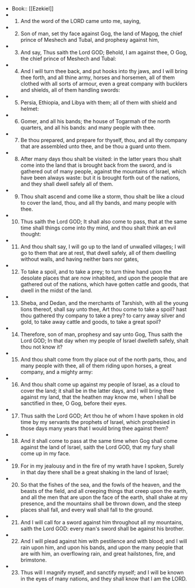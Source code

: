 - Book:: [[Ezekiel]]
- 1. And the word of the LORD came unto me, saying,
- 2. Son of man, set thy face against Gog, the land of Magog, the chief prince of Meshech and Tubal, and prophesy against him,
- 3. And say, Thus saith the Lord GOD; Behold, I am against thee, O Gog, the chief prince of Meshech and Tubal:
- 4. And I will turn thee back, and put hooks into thy jaws, and I will bring thee forth, and all thine army, horses and horsemen, all of them clothed with all sorts of armour, even a great company with bucklers and shields, all of them handling swords:
- 5. Persia, Ethiopia, and Libya with them; all of them with shield and helmet:
- 6. Gomer, and all his bands; the house of Togarmah of the north quarters, and all his bands: and many people with thee.
- 7. Be thou prepared, and prepare for thyself, thou, and all thy company that are assembled unto thee, and be thou a guard unto them.
- 8. After many days thou shalt be visited: in the latter years thou shalt come into the land that is brought back from the sword, and is gathered out of many people, against the mountains of Israel, which have been always waste: but it is brought forth out of the nations, and they shall dwell safely all of them.
- 9. Thou shalt ascend and come like a storm, thou shalt be like a cloud to cover the land, thou, and all thy bands, and many people with thee.
- 10. Thus saith the Lord GOD; It shall also come to pass, that at the same time shall things come into thy mind, and thou shalt think an evil thought:
- 11. And thou shalt say, I will go up to the land of unwalled villages; I will go to them that are at rest, that dwell safely, all of them dwelling without walls, and having neither bars nor gates,
- 12. To take a spoil, and to take a prey; to turn thine hand upon the desolate places that are now inhabited, and upon the people that are gathered out of the nations, which have gotten cattle and goods, that dwell in the midst of the land.
- 13. Sheba, and Dedan, and the merchants of Tarshish, with all the young lions thereof, shall say unto thee, Art thou come to take a spoil? hast thou gathered thy company to take a prey? to carry away silver and gold, to take away cattle and goods, to take a great spoil?
- 14. Therefore, son of man, prophesy and say unto Gog, Thus saith the Lord GOD; In that day when my people of Israel dwelleth safely, shalt thou not know it?
- 15. And thou shalt come from thy place out of the north parts, thou, and many people with thee, all of them riding upon horses, a great company, and a mighty army:
- 16. And thou shalt come up against my people of Israel, as a cloud to cover the land; it shall be in the latter days, and I will bring thee against my land, that the heathen may know me, when I shall be sanctified in thee, O Gog, before their eyes.
- 17. Thus saith the Lord GOD; Art thou he of whom I have spoken in old time by my servants the prophets of Israel, which prophesied in those days many years that I would bring thee against them?
- 18. And it shall come to pass at the same time when Gog shall come against the land of Israel, saith the Lord GOD, that my fury shall come up in my face.
- 19. For in my jealousy and in the fire of my wrath have I spoken, Surely in that day there shall be a great shaking in the land of Israel;
- 20. So that the fishes of the sea, and the fowls of the heaven, and the beasts of the field, and all creeping things that creep upon the earth, and all the men that are upon the face of the earth, shall shake at my presence, and the mountains shall be thrown down, and the steep places shall fall, and every wall shall fall to the ground.
- 21. And I will call for a sword against him throughout all my mountains, saith the Lord GOD: every man's sword shall be against his brother.
- 22. And I will plead against him with pestilence and with blood; and I will rain upon him, and upon his bands, and upon the many people that are with him, an overflowing rain, and great hailstones, fire, and brimstone.
- 23. Thus will I magnify myself, and sanctify myself; and I will be known in the eyes of many nations, and they shall know that I am the LORD.
